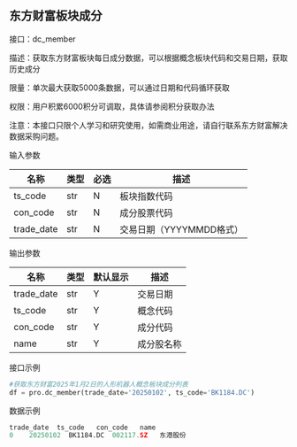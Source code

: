 ## 东方财富板块成分

接口：dc_member

描述：获取东方财富板块每日成分数据，可以根据概念板块代码和交易日期，获取历史成分

限量：单次最大获取5000条数据，可以通过日期和代码循环获取

权限：用户积累6000积分可调取，具体请参阅积分获取办法







注意：本接口只限个人学习和研究使用，如需商业用途，请自行联系东方财富解决数据采购问题。

输入参数

| 名称 | 类型 | 必选 | 描述 |
| --- | --- | --- | --- |
| ts_code | str | N | 板块指数代码 |
| con_code | str | N | 成分股票代码 |
| trade_date | str | N | 交易日期（YYYYMMDD格式） |

输出参数

| 名称 | 类型 | 默认显示 | 描述 |
| --- | --- | --- | --- |
| trade_date | str | Y | 交易日期 |
| ts_code | str | Y | 概念代码 |
| con_code | str | Y | 成分代码 |
| name | str | Y | 成分股名称 |

接口示例

```python
#获取东方财富2025年1月2日的人形机器人概念板块成分列表
df = pro.dc_member(trade_date='20250102', ts_code='BK1184.DC')
```

数据示例

```python
trade_date  ts_code   con_code   name
0    20250102  BK1184.DC  002117.SZ   东港股份
```